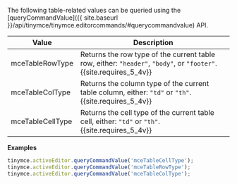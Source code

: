 The following table-related values can be queried using the [queryCommandValue]({{ site.baseurl }}/api/tinymce/tinymce.editorcommands/#querycommandvalue) API.

| Value                 | Description                                     |
| ----------------------- | ----------------------------------------------- |
| mceTableRowType | Returns the row type of the current table row, either: `"header"`, `"body"`, or `"footer"`. {{site.requires_5_4v}} |
| mceTableColType | Returns the column type of the current table column, either: `"td"` or `"th"`. {{site.requires_5_4v}} |
| mceTableCellType | Returns the cell type of the current table cell, either: `"td"` or `"th"`. {{site.requires_5_4v}} |

**Examples**

```js
tinymce.activeEditor.queryCommandValue('mceTableCellType');
tinymce.activeEditor.queryCommandValue('mceTableRowType');
tinymce.activeEditor.queryCommandValue('mceTableColType');
```